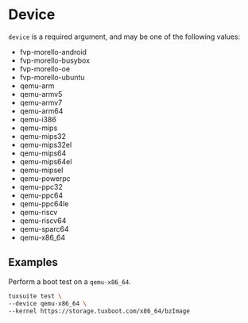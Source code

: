 # Device

`device` is a required argument, and may be one of the following values:

* fvp-morello-android
* fvp-morello-busybox
* fvp-morello-oe
* fvp-morello-ubuntu
* qemu-arm
* qemu-armv5
* qemu-armv7
* qemu-arm64
* qemu-i386
* qemu-mips
* qemu-mips32
* qemu-mips32el
* qemu-mips64
* qemu-mips64el
* qemu-mipsel
* qemu-powerpc
* qemu-ppc32
* qemu-ppc64
* qemu-ppc64le
* qemu-riscv
* qemu-riscv64
* qemu-sparc64
* qemu-x86_64

## Examples

Perform a boot test on a `qemu-x86_64`.

```sh
tuxsuite test \
--device qemu-x86_64 \
--kernel https://storage.tuxboot.com/x86_64/bzImage
```
